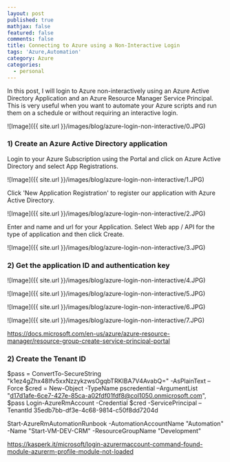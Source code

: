 ```yaml
---
layout: post
published: true
mathjax: false
featured: false
comments: false
title: Connecting to Azure using a Non-Interactive Login
tags: 'Azure,Automation'
category: Azure
categories:
  - personal
---
```

In this post, I will login to Azure non-interactively using an Azure Active Directory Application and an Azure Resource Manager Service Principal. This is very useful when you want to automate your Azure scripts and run them on a schedule or without requiring an interactive login.

![Image]({{ site.url }}/images/blog/azure-login-non-interactive/0.JPG)

### 1) Create an Azure Active Directory application

Login to your Azure Subscription using the Portal and click on Azure Active Directory and select App Registrations.

![Image]({{ site.url }}/images/blog/azure-login-non-interactive/1.JPG)

Click 'New Application Registration' to register our application with Azure Active Directory. 

![Image]({{ site.url }}/images/blog/azure-login-non-interactive/2.JPG)

Enter and name and url for your Application. Select Web app / API for the type of application and then click Create.

![Image]({{ site.url }}/images/blog/azure-login-non-interactive/3.JPG)

### 2) Get the application ID and authentication key

![Image]({{ site.url }}/images/blog/azure-login-non-interactive/4.JPG)

![Image]({{ site.url }}/images/blog/azure-login-non-interactive/5.JPG)

![Image]({{ site.url }}/images/blog/azure-login-non-interactive/6.JPG)

![Image]({{ site.url }}/images/blog/azure-login-non-interactive/7.JPG)

https://docs.microsoft.com/en-us/azure/azure-resource-manager/resource-group-create-service-principal-portal



### 2) Create the Tenant ID




$pass = ConvertTo-SecureString "k1ez4gZhx48Ifv5xxNzzykzwsOgqbTRKIBA7V4AvabQ=" -AsPlainText –Force
$cred = New-Object -TypeName pscredential –ArgumentList "d17d1afe-6ce7-427e-85ca-a02fdf01fdf8@col1050.onmicrosoft.com", $pass
Login-AzureRmAccount -Credential $cred -ServicePrincipal –TenantId 35edb7bb-df3e-4c68-9814-c50f8dd7204d

Start-AzureRmAutomationRunbook -AutomationAccountName "Automation" -Name "Start-VM-DEV-CRM" -ResourceGroupName "Development"


https://kasperk.it/microsoft/login-azurermaccount-command-found-module-azurerm-profile-module-not-loaded
